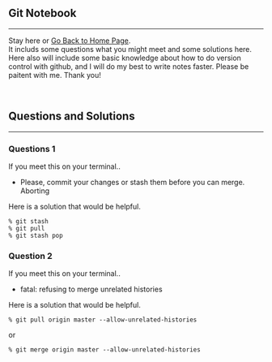 <style>
.highlight1{
    color: #EAC100 !important;
}
.highlight2{
    color: #AFAF61;
}
.comingsoon{
    color: red;
}
</style>

## Git Notebook
---

Stay here or [Go Back to Home Page](../index.md).<br/>
It includs some questions what you might meet and some solutions here.<br/>
Here also will include some basic knowledge about how to do version control with github, and I will do my best to write notes faster. Please be paitent with me. Thank you!

<br/>


## Questions and Solutions
---

### Questions 1

If you meet this on your terminal..
* Please, commit your changes or stash them before you can merge.  
Aborting

Here is a solution that would be helpful.
```
% git stash
% git pull
% git stash pop
```

### Question 2

If you meet this on your terminal..
* fatal: refusing to merge unrelated histories

Here is a solution that would be helpful.
```
% git pull origin master --allow-unrelated-histories
```
or
```
% git merge origin master --allow-unrelated-histories
```